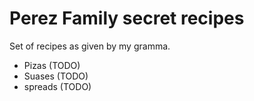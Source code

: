 # Perez Family secret recipes

Set of recipes as given by my gramma.

- Pizas (TODO)
- Suases (TODO)
- spreads (TODO)
